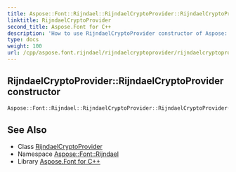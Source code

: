 ```yaml
---
title: Aspose::Font::Rijndael::RijndaelCryptoProvider::RijndaelCryptoProvider constructor
linktitle: RijndaelCryptoProvider
second_title: Aspose.Font for C++
description: 'How to use RijndaelCryptoProvider constructor of Aspose::Font::Rijndael::RijndaelCryptoProvider class in C++.'
type: docs
weight: 100
url: /cpp/aspose.font.rijndael/rijndaelcryptoprovider/rijndaelcryptoprovider/
---
```

## RijndaelCryptoProvider::RijndaelCryptoProvider constructor




```cpp
Aspose::Font::Rijndael::RijndaelCryptoProvider::RijndaelCryptoProvider()
```

## See Also

* Class [RijndaelCryptoProvider](../)
* Namespace [Aspose::Font::Rijndael](../../)
* Library [Aspose.Font for C++](../../../)
